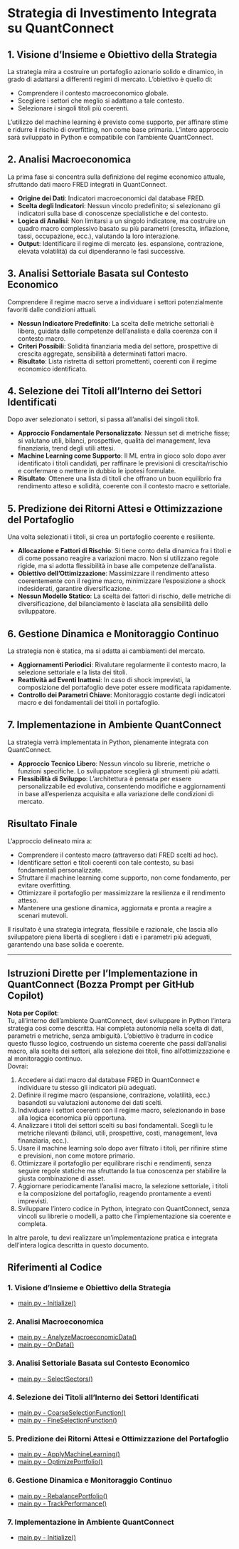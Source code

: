 # Strategia di Investimento Integrata su QuantConnect

## 1. Visione d’Insieme e Obiettivo della Strategia
La strategia mira a costruire un portafoglio azionario solido e dinamico, in grado di adattarsi a differenti regimi di mercato. L’obiettivo è quello di:

- Comprendere il contesto macroeconomico globale.
- Scegliere i settori che meglio si adattano a tale contesto.
- Selezionare i singoli titoli più coerenti.
  
L’utilizzo del machine learning è previsto come supporto, per affinare stime e ridurre il rischio di overfitting, non come base primaria. L’intero approccio sarà sviluppato in Python e compatibile con l’ambiente QuantConnect.

## 2. Analisi Macroeconomica
La prima fase si concentra sulla definizione del regime economico attuale, sfruttando dati macro FRED integrati in QuantConnect.

- **Origine dei Dati**: Indicatori macroeconomici dal database FRED.  
- **Scelta degli Indicatori**: Nessun vincolo predefinito; si selezionano gli indicatori sulla base di conoscenze specialistiche e del contesto.  
- **Logica di Analisi**: Non limitarsi a un singolo indicatore, ma costruire un quadro macro complessivo basato su più parametri (crescita, inflazione, tassi, occupazione, ecc.), valutando la loro interazione.  
- **Output**: Identificare il regime di mercato (es. espansione, contrazione, elevata volatilità) da cui dipenderanno le fasi successive.

## 3. Analisi Settoriale Basata sul Contesto Economico
Comprendere il regime macro serve a individuare i settori potenzialmente favoriti dalle condizioni attuali.

- **Nessun Indicatore Predefinito**: La scelta delle metriche settoriali è libera, guidata dalle competenze dell’analista e dalla coerenza con il contesto macro.  
- **Criteri Possibili**: Solidità finanziaria media del settore, prospettive di crescita aggregate, sensibilità a determinati fattori macro.  
- **Risultato**: Lista ristretta di settori promettenti, coerenti con il regime economico identificato.

## 4. Selezione dei Titoli all’Interno dei Settori Identificati
Dopo aver selezionato i settori, si passa all’analisi dei singoli titoli.

- **Approccio Fondamentale Personalizzato**: Nessun set di metriche fisse; si valutano utili, bilanci, prospettive, qualità del management, leva finanziaria, trend degli utili attesi.  
- **Machine Learning come Supporto**: Il ML entra in gioco solo dopo aver identificato i titoli candidati, per raffinare le previsioni di crescita/rischio e confermare o mettere in dubbio le ipotesi formulate.  
- **Risultato**: Ottenere una lista di titoli che offrano un buon equilibrio fra rendimento atteso e solidità, coerente con il contesto macro e settoriale.

## 5. Predizione dei Ritorni Attesi e Ottimizzazione del Portafoglio
Una volta selezionati i titoli, si crea un portafoglio coerente e resiliente.

- **Allocazione e Fattori di Rischio**: Si tiene conto della dinamica fra i titoli e di come possano reagire a variazioni macro. Non si utilizzano regole rigide, ma si adotta flessibilità in base alle competenze dell’analista.  
- **Obiettivo dell’Ottimizzazione**: Massimizzare il rendimento atteso coerentemente con il regime macro, minimizzare l’esposizione a shock indesiderati, garantire diversificazione.  
- **Nessun Modello Statico**: La scelta dei fattori di rischio, delle metriche di diversificazione, del bilanciamento è lasciata alla sensibilità dello sviluppatore.

## 6. Gestione Dinamica e Monitoraggio Continuo
La strategia non è statica, ma si adatta ai cambiamenti del mercato.

- **Aggiornamenti Periodici**: Rivalutare regolarmente il contesto macro, la selezione settoriale e la lista dei titoli.  
- **Reattività ad Eventi Inattesi**: In caso di shock imprevisti, la composizione del portafoglio deve poter essere modificata rapidamente.  
- **Controllo dei Parametri Chiave**: Monitoraggio costante degli indicatori macro e dei fondamentali dei titoli in portafoglio.

## 7. Implementazione in Ambiente QuantConnect
La strategia verrà implementata in Python, pienamente integrata con QuantConnect.

- **Approccio Tecnico Libero**: Nessun vincolo su librerie, metriche o funzioni specifiche. Lo sviluppatore sceglierà gli strumenti più adatti.  
- **Flessibilità di Sviluppo**: L’architettura è pensata per essere personalizzabile ed evolutiva, consentendo modifiche e aggiornamenti in base all’esperienza acquisita e alla variazione delle condizioni di mercato.

## Risultato Finale
L’approccio delineato mira a:

- Comprendere il contesto macro (attraverso dati FRED scelti ad hoc).
- Identificare settori e titoli coerenti con tale contesto, su basi fondamentali personalizzate.
- Sfruttare il machine learning come supporto, non come fondamento, per evitare overfitting.
- Ottimizzare il portafoglio per massimizzare la resilienza e il rendimento atteso.
- Mantenere una gestione dinamica, aggiornata e pronta a reagire a scenari mutevoli.

Il risultato è una strategia integrata, flessibile e razionale, che lascia allo sviluppatore piena libertà di scegliere i dati e i parametri più adeguati, garantendo una base solida e coerente.

---

## Istruzioni Dirette per l’Implementazione in QuantConnect (Bozza Prompt per GitHub Copilot)

**Nota per Copilot**:  
Tu, all’interno dell’ambiente QuantConnect, devi sviluppare in Python l’intera strategia così come descritta. Hai completa autonomia nella scelta di dati, parametri e metriche, senza ambiguità. L’obiettivo è tradurre in codice questo flusso logico, costruendo un sistema coerente che passi dall’analisi macro, alla scelta dei settori, alla selezione dei titoli, fino all’ottimizzazione e al monitoraggio continuo.  
Dovrai:

1. Accedere ai dati macro dal database FRED in QuantConnect e individuare tu stesso gli indicatori più adeguati.
2. Definire il regime macro (espansione, contrazione, volatilità, ecc.) basandoti su valutazioni autonome dei dati scelti.
3. Individuare i settori coerenti con il regime macro, selezionando in base alla logica economica più opportuna.
4. Analizzare i titoli dei settori scelti su basi fondamentali. Scegli tu le metriche rilevanti (bilanci, utili, prospettive, costi, management, leva finanziaria, ecc.).
5. Usare il machine learning solo dopo aver filtrato i titoli, per rifinire stime e previsioni, non come motore primario.
6. Ottimizzare il portafoglio per equilibrare rischi e rendimenti, senza seguire regole statiche ma sfruttando la tua conoscenza per stabilire la giusta combinazione di asset.
7. Aggiornare periodicamente l’analisi macro, la selezione settoriale, i titoli e la composizione del portafoglio, reagendo prontamente a eventi imprevisti.
8. Sviluppare l’intero codice in Python, integrato con QuantConnect, senza vincoli su librerie o modelli, a patto che l’implementazione sia coerente e completa.

In altre parole, tu devi realizzare un’implementazione pratica e integrata dell’intera logica descritta in questo documento.

## Riferimenti al Codice

### 1. Visione d’Insieme e Obiettivo della Strategia
- [main.py - Initialize()](main.py#L10)

### 2. Analisi Macroeconomica
- [main.py - AnalyzeMacroeconomicData()](main.py#L210)
- [main.py - OnData()](main.py#L110)

### 3. Analisi Settoriale Basata sul Contesto Economico
- [main.py - SelectSectors()](main.py#L240)

### 4. Selezione dei Titoli all’Interno dei Settori Identificati
- [main.py - CoarseSelectionFunction()](main.py#L300)
- [main.py - FineSelectionFunction()](main.py#L310)

### 5. Predizione dei Ritorni Attesi e Ottimizzazione del Portafoglio
- [main.py - ApplyMachineLearning()](main.py#L370)
- [main.py - OptimizePortfolio()](main.py#L400)

### 6. Gestione Dinamica e Monitoraggio Continuo
- [main.py - RebalancePortfolio()](main.py#L490)
- [main.py - TrackPerformance()](main.py#L520)

### 7. Implementazione in Ambiente QuantConnect
- [main.py - Initialize()](main.py#L10)
